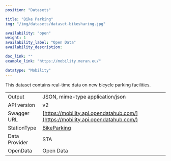 ```yaml
---
position: "Datasets"

title: "Bike Parking"
img: "/img/datasets/dataset-bikesharing.jpg"

availability: "open"
weight: 1
availability_label: "Open Data"
availability_description:

doc_link: ""
example_link: "https://mobility.meran.eu/"

datatype: "Mobility"
---
```


This dataset contains real-time data on new bicycle parking facilities.

|               |                                                                                       |
| :------------ | ------------------------------------------------------------------------------------- |
| Output        | JSON, mime-type application/json                                                      |
| API version   | v2                                                                                    |
| Swagger URL   | [https://mobility.api.opendatahub.com/](https://mobility.api.opendatahub.com/)        |
| StationType   | [BikeParking](https://mobility.api.opendatahub.com/v2/flat,node/BikeParking/*/latest) |
| Data Provider | STA                                                                                   |
| OpenData      | Open Data                                                                             |
